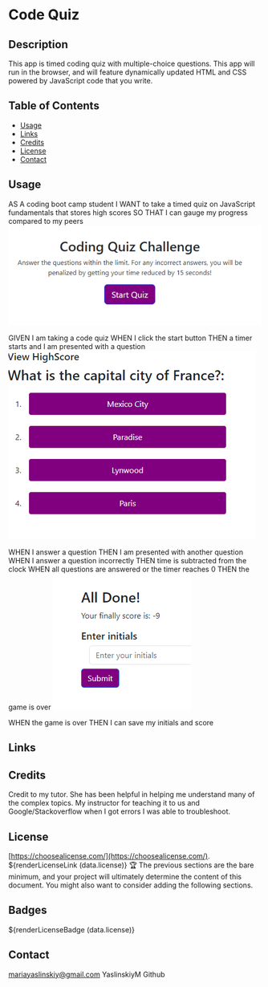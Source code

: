 # Code Quiz
## Description
This app is timed coding quiz with multiple-choice questions. This app will run in the browser, and will feature dynamically updated HTML and CSS powered by JavaScript code that you write.

## Table of Contents

- [Usage](#usage)
- [Links](#Links)
- [Credits](#credits)
- [License](#license)
- [Contact](#Contact)


## Usage
AS A coding boot camp student
I WANT to take a timed quiz on JavaScript fundamentals that stores high scores
SO THAT I can gauge my progress compared to my peers
![Alt text](image.png)


GIVEN I am taking a code quiz
WHEN I click the start button
THEN a timer starts and I am presented with a question
![Alt text](image-1.png)


WHEN I answer a question
THEN I am presented with another question
WHEN I answer a question incorrectly
THEN time is subtracted from the clock
WHEN all questions are answered or the timer reaches 0
THEN the game is over
![Alt text](image-2.png)



WHEN the game is over
THEN I can save my initials and score

## Links


## Credits
Credit to my tutor. She has been helpful in helping me understand many of the complex topics. My instructor for teaching it to us and Google/Stackoverflow when I got errors I was able to troubleshoot.
## License
 [https://choosealicense.com/](https://choosealicense.com/).
${renderLicenseLink (data.license)} 
🏆 The previous sections are the bare minimum, and your project will ultimately determine the content of this document. You might also want to consider adding the following sections.
## Badges
${renderLicenseBadge (data.license)}

## Contact
mariayaslinskiy@gmail.com
YaslinskiyM Github